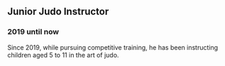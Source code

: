 
## Junior Judo Instructor
### 2019 until now

Since 2019, while pursuing competitive training, he has been instructing children aged 5 to 11 in the art of judo.